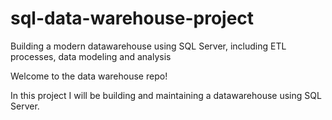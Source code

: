 # sql-data-warehouse-project
Building a modern datawarehouse using SQL Server, including ETL processes, data modeling and analysis

Welcome to the data warehouse repo!

In this project I will be building and maintaining a datawarehouse using SQL Server.
